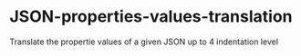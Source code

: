 # JSON-properties-values-translation
Translate the propertie values of a given JSON up to 4 indentation level
